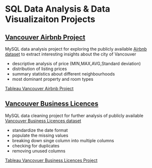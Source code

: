# SQL Data Analysis & Data Visualizaiton Projects

## [Vancouver Airbnb Project](https://github.com/PapazF/PortfolioProjects/blob/main/Vancouver%20Airbnb%20Data%20Analysis.sql)

MySQL data analysis project for exploring the publicly available [Airbnb dataset](http://insideairbnb.com/) to extract interesting insights about the city of Vancouver

- descriptive analysis of price (MIN,MAX,AVG,Standard deviation)
- distribution of listing prices 
- summary statistics about different neighbourhoods
- most dominant property and room types

[Tableau Vancouver Airbnb Project](https://public.tableau.com/app/profile/filip.papaz/viz/VancouverAirbnbDataAnalysis/Dashboard3) 

## [Vancouver Business Licences](https://github.com/PapazF/PortfolioProjects/blob/main/Data%20Cleaning%20Project%20-%20Vancouver%20Business%20Licences.sql)

MySQL data cleaning project for further analysis of publicly available [Vancouver Business Licences dataset](https://opendata.vancouver.ca/explore/?refine.theme=Business+and+economy&disjunctive.features&disjunctive.theme&disjunctive.keyword&disjunctive.data-owner&disjunctive.data-team&sort=modified)

- standardize the date format
- populate the missing values
- breaking down singe column into multiple columns
- checking for duplicates
- removing unused columns

[Tableau Vancovuer Business Licences Project](https://public.tableau.com/app/profile/filip.papaz/viz/BusinessLicencesAnalysis-CityofVancovuer/FinalProject)
